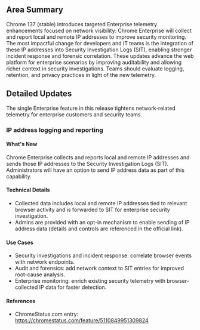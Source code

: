## Area Summary

Chrome 137 (stable) introduces targeted Enterprise telemetry enhancements focused on network visibility: Chrome Enterprise will collect and report local and remote IP addresses to improve security monitoring. The most impactful change for developers and IT teams is the integration of these IP addresses into Security Investigation Logs (SIT), enabling stronger incident response and forensic correlation. These updates advance the web platform for enterprise scenarios by improving auditability and allowing richer context in security investigations. Teams should evaluate logging, retention, and privacy practices in light of the new telemetry.

## Detailed Updates

The single Enterprise feature in this release tightens network-related telemetry for enterprise customers and security teams.

### IP address logging and reporting

#### What's New
Chrome Enterprise collects and reports local and remote IP addresses and sends those IP addresses to the Security Investigation Logs (SIT). Administrators will have an option to send IP address data as part of this capability.

#### Technical Details
- Collected data includes local and remote IP addresses tied to relevant browser activity and is forwarded to SIT for enterprise security investigation.
- Admins are provided with an opt-in mechanism to enable sending of IP address data (details and controls are referenced in the official link).

#### Use Cases
- Security investigations and incident response: correlate browser events with network endpoints.
- Audit and forensics: add network context to SIT entries for improved root-cause analysis.
- Enterprise monitoring: enrich existing security telemetry with browser-collected IP data for faster detection.

#### References
- ChromeStatus.com entry: https://chromestatus.com/feature/5110849951309824

